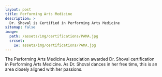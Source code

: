 ```yaml
---
layout: post
title: Performing Arts Medicine
description: >
  Dr. Shoval is Certified in Performing Arts Medicine
sitemap: false
image:
  path: /assets/img/certifications/PAMA.jpg
  srcset:
    1w: assets/img/certifications/PAMA.jpg
---
```


The Performing Arts Medicine Association awarded Dr. Shoval certification in Performing Arts Medicine.  As Dr. Shoval dances in her free time, this is an area closely aligned with her passions.